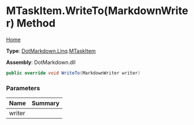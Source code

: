 # MTaskItem\.WriteTo\(MarkdownWriter\) Method

[Home](../../../../README.md)

**Type**: [DotMarkdown.Linq](../../README.md)\.[MTaskItem](../README.md)

**Assembly**: DotMarkdown\.dll

```csharp
public override void WriteTo(MarkdownWriter writer)
```

### Parameters

| Name | Summary |
| ---- | ------- |
| writer | |

